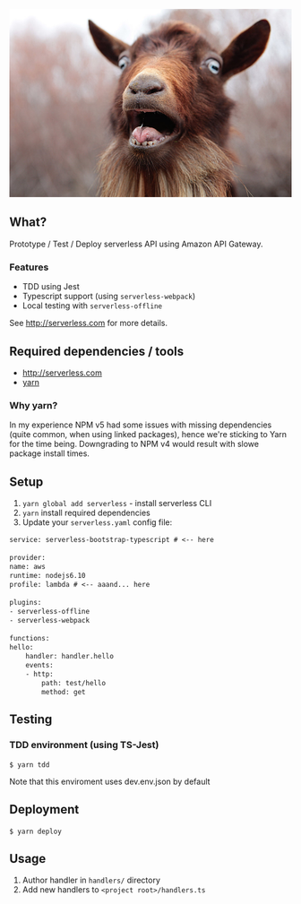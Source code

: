 ![Logo!](./logo.jpeg)

## What?

Prototype / Test / Deploy serverless API using Amazon API Gateway.

### Features

- TDD using Jest
- Typescript support (using `serverless-webpack`)
- Local testing with `serverless-offline`

See http://serverless.com for more details.


## Required dependencies / tools

- http://serverless.com
- [yarn](https://www.npmjs.com/package/yarn)


### Why yarn?

In my experience NPM v5 had some issues with missing dependencies (quite common, when using linked packages), hence we're sticking to Yarn for the time being. Downgrading to NPM v4 would result with slowe package install times.

## Setup


1. `yarn global add serverless` - install serverless CLI
2. `yarn` install required dependencies
3. Update your `serverless.yaml` config file:

```
service: serverless-bootstrap-typescript # <-- here

provider:
name: aws
runtime: nodejs6.10
profile: lambda # <-- aaand... here

plugins:
- serverless-offline
- serverless-webpack

functions:
hello:
    handler: handler.hello
    events:
    - http:
        path: test/hello
        method: get
```

## Testing

### TDD environment (using TS-Jest)

    $ yarn tdd

Note that this enviroment uses dev.env.json by default

## Deployment

    $ yarn deploy


## Usage

1. Author handler in `handlers/` directory
2. Add new handlers to `<project root>/handlers.ts`

